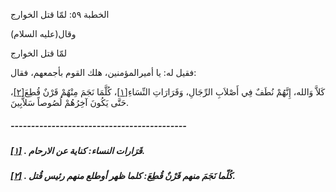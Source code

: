   الخطبة  ٥٩: لمّا قتل الخوارج	

وقال(عليه السلام)

لمّا قتل الخوارج

فقيل له: يا أميرالمؤمنين، هلك القوم بأجمعهم، فقال:

كَلاَّ وَالله، إِنَّهُمْ نُطَفٌ فِي أَصْلاَبِ الرِّجَالِ، وَقَرَارَاتِ النِّسَاءِ[[١\]](https://arabic.balaghah.net/node/477#_ftn1)، كُلَّمَا نَجَمَ مِنْهُمْ قَرْنٌ قُطِعَ[[٢\]](https://arabic.balaghah.net/node/477#_ftn2)، حَتَّى يَكُونَ آخِرُهُمْ لُصُوصاً سَلاَّبِينَ.

##### -------------------------------------------

##### [[١\]](https://arabic.balaghah.net/node/477#_ftnref1) . قَرَارات النساء: كناية عن الارحام.

##### [[٢\]](https://arabic.balaghah.net/node/477#_ftnref2) . كُلّما نَجَمَ منهم قَرْنٌ قُطِعَ: كلما ظهر أوطلع منهم رئيس قُتل. 
